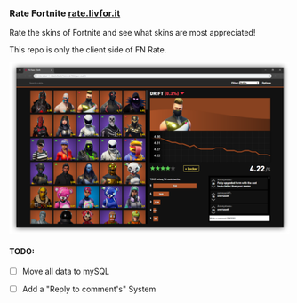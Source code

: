 ### Rate Fortnite [rate.livfor.it](http://rate.livfor.it/)

Rate the skins of Fortnite and see what skins are most appreciated!

This repo is only the client side of FN Rate.

![Showcase Image Screenshot](img/17-8-screenshot.png)

#### TODO: 
 - [ ] Move all data to mySQL
 - [ ] Add a "Reply to comment's" System

 

